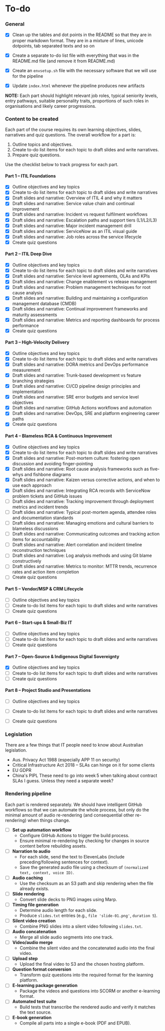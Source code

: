 # To-do 

### General

- [x] Clean up the tables and dot points in the README so that they are in proper markdown format. They are in a mixture of lines, unicode dotpoints, tab separated texts and so on

- [x] Create a separate to-do list file with everything that was in the README.md file (and remove it from README.md)

- [x] Create an `envsetup.sh` file with the necessary software that we will use for the pipeline
- [x] Update `index.html` whenever the pipeline produces new artifacts

**NOTE:** Each part should highlight relevant job roles, typical seniority levels, entry pathways, suitable personality traits, proportions of such roles in organisations and likely career progressions.

### Content to be created

Each part of the course requires its own learning objectives, slides,
narratives and quiz questions. The overall workflow for a part is:

1. Outline topics and objectives.
2. Create to-do list items for each topic to draft slides and write narratives.
3. Prepare quiz questions.

Use the checklist below to track progress for each part.

#### Part 1 – ITIL Foundations
- [x] Outline objectives and key topics
- [x] Create to-do list items for each topic to draft slides and write narratives
- [x] Draft slides and narrative: Overview of ITIL 4 and why it matters
- [x] Draft slides and narrative: Service value chain and continual improvement
- [x] Draft slides and narrative: Incident vs request fulfilment workflows
- [x] Draft slides and narrative: Escalation paths and support tiers (L1/L2/L3)
- [x] Draft slides and narrative: Major incident management drill
- [x] Draft slides and narrative: ServiceNow as an ITIL visual guide
- [x] Draft slides and narrative: Job roles across the service lifecycle
- [x] Create quiz questions

#### Part 2 – ITIL Deep Dive
- [x] Outline objectives and key topics
- [x] Create to-do list items for each topic to draft slides and write narratives
- [x] Draft slides and narrative: Service level agreements, OLAs and KPIs
- [x] Draft slides and narrative: Change enablement vs release management
- [x] Draft slides and narrative: Problem management techniques for root cause analysis
- [x] Draft slides and narrative: Building and maintaining a configuration management database (CMDB)
- [x] Draft slides and narrative: Continual improvement frameworks and maturity assessments
- [x] Draft slides and narrative: Metrics and reporting dashboards for process performance
- [x] Create quiz questions

#### Part 3 – High-Velocity Delivery
- [x] Outline objectives and key topics
- [x] Create to-do list items for each topic to draft slides and write narratives
 - [x] Draft slides and narrative: DORA metrics and DevOps performance measurement
 - [x] Draft slides and narrative: Trunk-based development vs feature branching strategies
 - [x] Draft slides and narrative: CI/CD pipeline design principles and implementation
 - [x] Draft slides and narrative: SRE error budgets and service level objectives
- [x] Draft slides and narrative: GitHub Actions workflows and automation
- [x] Draft slides and narrative: DevOps, SRE and platform engineering career paths
- [x] Create quiz questions

#### Part 4 – Blameless RCA & Continuous Improvement
- [x] Outline objectives and key topics
- [x] Create to-do list items for each topic to draft slides and write narratives
 - [x] Draft slides and narrative: Post-mortem culture: fostering open discussion and avoiding finger-pointing
 - [x] Draft slides and narrative: Root cause analysis frameworks such as five-whys and fishbone diagrams
 - [x] Draft slides and narrative: Kaizen versus corrective actions, and when to use each approach
 - [x] Draft slides and narrative: Integrating RCA records with ServiceNow problem tickets and GitHub issues
 - [ ] Draft slides and narrative: Tracking improvement through deployment metrics and incident trends
 - [ ] Draft slides and narrative: Typical post-mortem agenda, attendee roles and documentation standards
 - [ ] Draft slides and narrative: Managing emotions and cultural barriers to blameless discussions
 - [ ] Draft slides and narrative: Communicating outcomes and tracking action items for accountability
 - [ ] Draft slides and narrative: Alert correlation and incident timeline reconstruction techniques
 - [ ] Draft slides and narrative: Log analysis methods and using Git blame constructively
 - [ ] Draft slides and narrative: Metrics to monitor: MTTR trends, recurrence rates and action item completion
- [ ] Create quiz questions

#### Part 5 – Vendor/MSP & CRM Lifecycle
- [ ] Outline objectives and key topics
- [ ] Create to-do list items for each topic to draft slides and write narratives
- [ ] Create quiz questions

#### Part 6 – Start-ups & Small-Biz IT
- [ ] Outline objectives and key topics
- [ ] Create to-do list items for each topic to draft slides and write narratives
- [ ] Create quiz questions

#### Part 7 – Open-Source & Indigenous Digital Sovereignty
- [x] Outline objectives and key topics
- [ ] Create to-do list items for each topic to draft slides and write narratives
- [ ] Create quiz questions

#### Part 8 – Project Studio and Presentations
- [ ] Outline objectives and key topics
- [ ] Create to-do list items for each topic to draft slides and write narratives
- [ ] Create quiz questions


### Legislation

There are a few things that IT people need to know about Australian legislation.
	
- Aus. Privacy Act 1988 (especially APP 11 on security)
- Critical Infrastructure Act 2018 – SLAs can hinge on it for some clients
- EU GDPR
- China's PIPL
These need to go into week 5 when talking about contract SLAs I guess. Unless they need a separate week?

### Rendering pipeline

Each part is rendered separately. We should have intelligent GitHub workflows so that we can automate the whole process, but only do the minimal amount of audio re-rendering (and consequential other re-rendering) when things change.

- [ ] **Set up automation workflow**
  - Configure GitHub Actions to trigger the build process.
  - Ensure minimal re-rendering by checking for changes in source content before rebuilding assets.
- [ ] **Narration to audio**
  - For each slide, send the text to ElevenLabs (include preceding/following sentences for context).
  - Save the generated audio file using a checksum of `(normalized text, context, voice ID)`.
- [ ] **Audio caching**
  - Use the checksum as an S3 path and skip rendering when the file already exists.
- [ ] **Slide rendering**
  - Convert slide decks to PNG images using Marp.
- [ ] **Timing file generation**
  - Determine audio length for each slide.
  - Produce `slides.txt` entries (e.g., `file 'slide-01.png'`, `duration 5`).
- [ ] **Silent video creation**
  - Combine PNG slides into a silent video following `slides.txt`.
- [ ] **Audio concatenation**
  - Merge all slide audio segments into one track.
- [ ] **Video/audio merge**
  - Combine the silent video and the concatenated audio into the final video.
- [ ] **Upload step**
  - Upload the final video to S3 and the chosen hosting platform.
- [ ] **Question format conversion**
  - Transform quiz questions into the required format for the learning platform.
- [ ] **E-learning package generation**
  - Package the videos and questions into SCORM or another e-learning format.
- [ ] **Automated test suite**
  - Build tests that transcribe the rendered audio and verify it matches the text source.
- [ ] **E-book generation**
  - Compile all parts into a single e-book (PDF and EPUB).
